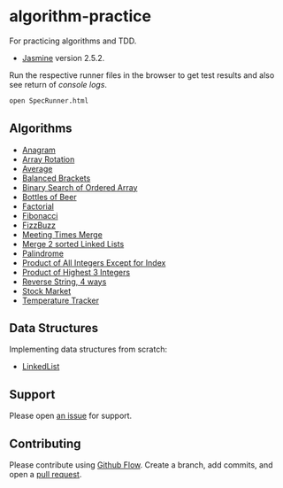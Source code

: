 # algorithm-practice

For practicing algorithms and TDD.

- [Jasmine](https://jasmine.github.io/2.4/introduction.html) version 2.5.2.

Run the respective runner files in the browser to get test results and also see return of *console logs*.

```bash
open SpecRunner.html
```

## Algorithms

* [Anagram](src/js/anagram.js)
* [Array Rotation](src/js/arrayRotation.js)
* [Average](src/js/average.js)
* [Balanced Brackets](src/js/balancedBrackets.js)
* [Binary Search of Ordered Array](src/js/binarySearch.js)
* [Bottles of Beer](src/js/bottlesOfBeer.js)
* [Factorial](src/js/factorial.js)
* [Fibonacci](src/js/fibonacci.js)
* [FizzBuzz](src/js/fizzbuzz.js)
* [Meeting Times Merge](src/js/meetingTimes.js)
* [Merge 2 sorted Linked Lists](src/js/sortedListMerge.js)
* [Palindrome](src/js/palindrome.js)
* [Product of All Integers Except for Index](src/js/productOfInts.js)
* [Product of Highest 3 Integers](src/js/product3Ints.js)
* [Reverse String, 4 ways](src/js/reverseString.js)
* [Stock Market](src/js/stockMarket.js)
* [Temperature Tracker](src/js/tempTracker.js)

## Data Structures
Implementing data structures from scratch:

* [LinkedList](src/js/LinkedList.js)

## Support

Please open [an issue](https://github.com/ThuyNT13/algorithm-practice/issues) for support.

## Contributing

Please contribute using [Github Flow](https://guides.github.com/introduction/flow/). Create a branch, add commits, and open a [pull request](https://github.com/ThuyNT13/algorithm-practice/pulls).

